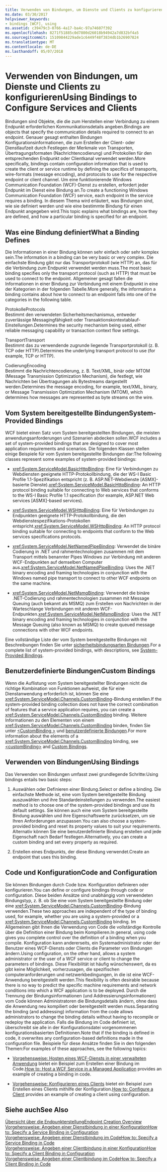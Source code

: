 ```yaml
---
title: Verwenden von Bindungen, um Dienste und Clients zu konfigurieren
ms.date: 03/30/2017
helpviewer_keywords:
- bindings [WCF], using
ms.assetid: c39479c3-0766-4a17-ba4c-97a74607f392
ms.openlocfilehash: 8271f51885c0d7800d26018b94942a7d832bf4a5
ms.sourcegitcommit: 15109844229ade1c6449f48f3834db1b26907824
ms.translationtype: MT
ms.contentlocale: de-DE
ms.lasthandoff: 05/07/2018
---
```

# <a name="using-bindings-to-configure-services-and-clients"></a><span data-ttu-id="404b8-102">Verwenden von Bindungen, um Dienste und Clients zu konfigurieren</span><span class="sxs-lookup"><span data-stu-id="404b8-102">Using Bindings to Configure Services and Clients</span></span>
<span data-ttu-id="404b8-103">Bindungen sind Objekte, die die zum Herstellen einer Verbindung zu einem Endpunkt erforderlichen Kommunikationsdetails angeben.</span><span class="sxs-lookup"><span data-stu-id="404b8-103">Bindings are objects that specify the communication details required to connect to an endpoint.</span></span> <span data-ttu-id="404b8-104">Genauer gesagt enthalten Bindungen Konfigurationsinformationen, die zum Erstellen der Client- oder Dienstlaufzeit durch Festlegen der Merkmale von Transporten, Übertragungsformaten (Nachrichtencodierung) und Protokollen für den entsprechenden Endpunkt oder Clientkanal verwendet werden.</span><span class="sxs-lookup"><span data-stu-id="404b8-104">More specifically, bindings contain configuration information that is used to create the client or service runtime by defining the specifics of transports, wire-formats (message encoding), and protocols to use for the respective endpoint or client channel.</span></span> <span data-ttu-id="404b8-105">Um eine funktionierende Windows Communication Foundation (WCF)-Dienst zu erstellen, erfordert jeder Endpunkt im Dienst eine Bindung an.</span><span class="sxs-lookup"><span data-stu-id="404b8-105">To create a functioning Windows Communication Foundation (WCF) service, each endpoint in the service requires a binding.</span></span> <span data-ttu-id="404b8-106">In diesem Thema wird erläutert, was Bindungen sind, wie sie definiert werden und wie eine bestimmte Bindung für einen Endpunkt angegeben wird.</span><span class="sxs-lookup"><span data-stu-id="404b8-106">This topic explains what bindings are, how they are defined, and how a particular binding is specified for an endpoint.</span></span>  
  
## <a name="what-a-binding-defines"></a><span data-ttu-id="404b8-107">Was eine Bindung definiert</span><span class="sxs-lookup"><span data-stu-id="404b8-107">What a Binding Defines</span></span>  
 <span data-ttu-id="404b8-108">Die Informationen in einer Bindung können sehr einfach oder sehr komplex sein.</span><span class="sxs-lookup"><span data-stu-id="404b8-108">The information in a binding can be very basic or very complex.</span></span> <span data-ttu-id="404b8-109">Die einfachste Bindung gibt nur das Transportprotokoll (wie HTTP) an, das für die Verbindung zum Endpunkt verwendet werden muss.</span><span class="sxs-lookup"><span data-stu-id="404b8-109">The most basic binding specifies only the transport protocol (such as HTTP) that must be used to connect to the endpoint.</span></span> <span data-ttu-id="404b8-110">Allgemeiner gesagt fallen die Informationen in einer Bindung zur Verbindung mit einem Endpunkt in eine der Kategorien in der folgenden Tabelle.</span><span class="sxs-lookup"><span data-stu-id="404b8-110">More generally, the information a binding contains about how to connect to an endpoint falls into one of the categories in the following table.</span></span>  
  
 <span data-ttu-id="404b8-111">Protokolle</span><span class="sxs-lookup"><span data-stu-id="404b8-111">Protocols</span></span>  
 <span data-ttu-id="404b8-112">Bestimmt den verwendeten Sicherheitsmechanismus, entweder zuverlässige Messagingfähigkeit oder Transaktionskontextablauf-Einstellungen.</span><span class="sxs-lookup"><span data-stu-id="404b8-112">Determines the security mechanism being used, either reliable messaging capability or transaction context flow settings.</span></span>  
  
 <span data-ttu-id="404b8-113">Transport</span><span class="sxs-lookup"><span data-stu-id="404b8-113">Transport</span></span>  
 <span data-ttu-id="404b8-114">Bestimmt das zu verwendende zugrunde liegende Transportprotokoll (z. B. TCP oder HTTP).</span><span class="sxs-lookup"><span data-stu-id="404b8-114">Determines the underlying transport protocol to use (for example, TCP or HTTP).</span></span>  
  
 <span data-ttu-id="404b8-115">Codierung</span><span class="sxs-lookup"><span data-stu-id="404b8-115">Encoding</span></span>  
 <span data-ttu-id="404b8-116">Bestimmt die Nachrichtencodierung, z. B. Text/XML, binär oder MTOM (Message Transmission Optimization Mechanism), die festlegt, wie Nachrichten bei Übertragungen als Bytestreams dargestellt werden.</span><span class="sxs-lookup"><span data-stu-id="404b8-116">Determines the message encoding, for example, text/XML, binary, or Message Transmission Optimization Mechanism (MTOM), which determines how messages are represented as byte streams on the wire.</span></span>  
  
## <a name="system-provided-bindings"></a><span data-ttu-id="404b8-117">Vom System bereitgestellte Bindungen</span><span class="sxs-lookup"><span data-stu-id="404b8-117">System-Provided Bindings</span></span>  
 <span data-ttu-id="404b8-118">WCF bietet einen Satz vom System bereitgestellten Bindungen, die meisten anwendungsanforderungen und Szenarien abdecken sollen.</span><span class="sxs-lookup"><span data-stu-id="404b8-118">WCF includes a set of system-provided bindings that are designed to cover most application requirements and scenarios.</span></span> <span data-ttu-id="404b8-119">Die folgenden Klassen stellen einige Beispiele für vom System bereitgestellte Bindungen dar:</span><span class="sxs-lookup"><span data-stu-id="404b8-119">The following classes represent some examples of system-provided bindings:</span></span>  
  
-   <span data-ttu-id="404b8-120"><xref:System.ServiceModel.BasicHttpBinding>: Eine für Verbindungen zu Webdiensten geeignete HTTP-Protokollbindung, die der WS-I Basic Profile 1.1-Spezifikation entspricht (z. B. ASP.NET-Webdienste [ASMX]-basierte Dienste).</span><span class="sxs-lookup"><span data-stu-id="404b8-120"><xref:System.ServiceModel.BasicHttpBinding>: An HTTP protocol binding suitable for connecting to Web services that conforms to the WS-I Basic Profile 1.1 specification (for example, ASP.NET Web services [ASMX]-based services).</span></span>  
  
-   <span data-ttu-id="404b8-121"><xref:System.ServiceModel.WSHttpBinding>: Eine für Verbindungen zu Endpunkten geeignete HTTP-Protokollbindung, die den Webdienstespezifikations-Protokollen entspricht.</span><span class="sxs-lookup"><span data-stu-id="404b8-121"><xref:System.ServiceModel.WSHttpBinding>: An HTTP protocol binding suitable for connecting to endpoints that conform to the Web services specifications protocols.</span></span>  
  
-   <span data-ttu-id="404b8-122"><xref:System.ServiceModel.NetNamedPipeBinding>: Verwendet die binäre Codierung in .NET und rahmentechnologien zusammen mit dem Transport mittels benannter Pipes Windows zur Verbindung mit anderen WCF-Endpunkten auf demselben Computer aus.</span><span class="sxs-lookup"><span data-stu-id="404b8-122"><xref:System.ServiceModel.NetNamedPipeBinding>: Uses the .NET binary encoding and framing technologies in conjunction with the Windows named pipe transport to connect to other WCF endpoints on the same machine.</span></span>  
  
-   <span data-ttu-id="404b8-123"><xref:System.ServiceModel.NetMsmqBinding>: Verwendet die binäre .NET-Codierung und rahmentechnologien zusammen mit Message Queuing (auch bekannt als MSMQ) zum Erstellen von Nachrichten in der Warteschlange Verbindungen mit anderen WCF-Endpunkten.</span><span class="sxs-lookup"><span data-stu-id="404b8-123"><xref:System.ServiceModel.NetMsmqBinding>: Uses the .NET binary encoding and framing technologies in conjunction with the Message Queuing (also known as MSMQ) to create queued message connections with other WCF endpoints.</span></span>  
  
 <span data-ttu-id="404b8-124">Eine vollständige Liste der vom System bereitgestellte Bindungen mit Beschreibungen finden Sie unter [sicherheitsbindungsarten Bindungen](../../../docs/framework/wcf/system-provided-bindings.md).</span><span class="sxs-lookup"><span data-stu-id="404b8-124">For a complete list of system-provided bindings, with descriptions, see [System-Provided Bindings](../../../docs/framework/wcf/system-provided-bindings.md).</span></span>  
  
## <a name="custom-bindings"></a><span data-ttu-id="404b8-125">Benutzerdefinierte Bindungen</span><span class="sxs-lookup"><span data-stu-id="404b8-125">Custom Bindings</span></span>  
 <span data-ttu-id="404b8-126">Wenn die Auflistung vom System bereitgestellter Bindungen nicht die richtige Kombination von Funktionen aufweist, die für eine Dienstanwendung erforderlich ist, können Sie eine <xref:System.ServiceModel.Channels.CustomBinding>-Bindung erstellen.</span><span class="sxs-lookup"><span data-stu-id="404b8-126">If the system-provided binding collection does not have the correct combination of features that a service application requires, you can create a <xref:System.ServiceModel.Channels.CustomBinding> binding.</span></span> <span data-ttu-id="404b8-127">Weitere Informationen zu den Elementen von einem <xref:System.ServiceModel.Channels.CustomBinding> binden, finden Sie unter [ \<CustomBinding >](../../../docs/framework/configure-apps/file-schema/wcf/custombinding.md) und [benutzerdefinierte Bindungen](../../../docs/framework/wcf/extending/custom-bindings.md).</span><span class="sxs-lookup"><span data-stu-id="404b8-127">For more information about the elements of a <xref:System.ServiceModel.Channels.CustomBinding> binding, see [\<customBinding>](../../../docs/framework/configure-apps/file-schema/wcf/custombinding.md) and [Custom Bindings](../../../docs/framework/wcf/extending/custom-bindings.md).</span></span>  
  
## <a name="using-bindings"></a><span data-ttu-id="404b8-128">Verwenden von Bindungen</span><span class="sxs-lookup"><span data-stu-id="404b8-128">Using Bindings</span></span>  
 <span data-ttu-id="404b8-129">Das Verwenden von Bindungen umfasst zwei grundlegende Schritte:</span><span class="sxs-lookup"><span data-stu-id="404b8-129">Using bindings entails two basic steps:</span></span>  
  
1.  <span data-ttu-id="404b8-130">Auswählen oder Definieren einer Bindung.</span><span class="sxs-lookup"><span data-stu-id="404b8-130">Select or define a binding.</span></span> <span data-ttu-id="404b8-131">Die einfachste Methode ist, eine vom System bereitgestellte Bindung auszuwählen und ihre Standardeinstellungen zu verwenden.</span><span class="sxs-lookup"><span data-stu-id="404b8-131">The easiest method is to choose one of the system-provided bindings and use its default settings.</span></span> <span data-ttu-id="404b8-132">Sie können auch eine vom System bereitgestellte Bindung auswählen und ihre Eigenschaftswerte zurücksetzen, um sie Ihren Anforderungen anzupassen.</span><span class="sxs-lookup"><span data-stu-id="404b8-132">You can also choose a system-provided binding and reset its property values to suit your requirements.</span></span> <span data-ttu-id="404b8-133">Alternativ können Sie eine benutzerdefinierte Bindung erstellen und jede Eigenschaft nach Bedarf festlegen.</span><span class="sxs-lookup"><span data-stu-id="404b8-133">Alternatively, you can create a custom binding and set every property as required.</span></span>  
  
2.  <span data-ttu-id="404b8-134">Erstellen eines Endpunkts, der diese Bindung verwendet.</span><span class="sxs-lookup"><span data-stu-id="404b8-134">Create an endpoint that uses this binding.</span></span>  
  
## <a name="code-and-configuration"></a><span data-ttu-id="404b8-135">Code und Konfiguration</span><span class="sxs-lookup"><span data-stu-id="404b8-135">Code and Configuration</span></span>  
 <span data-ttu-id="404b8-136">Sie können Bindungen durch Code bzw. Konfiguration definieren oder konfigurieren.</span><span class="sxs-lookup"><span data-stu-id="404b8-136">You can define or configure bindings through code or configuration.</span></span> <span data-ttu-id="404b8-137">Diese beiden Ansätze sind unabhängig vom verwendeten Bindungstyp, z. B. ob Sie eine vom System bereitgestellte Bindung oder eine <xref:System.ServiceModel.Channels.CustomBinding>-Bindung verwenden.</span><span class="sxs-lookup"><span data-stu-id="404b8-137">These two approaches are independent of the type of binding used, for example, whether you are using a system-provided or a <xref:System.ServiceModel.Channels.CustomBinding> binding.</span></span> <span data-ttu-id="404b8-138">Im Allgemeinen gibt Ihnen die Verwendung von Code die vollständige Kontrolle über die Definition einer Bindung beim Kompilieren.</span><span class="sxs-lookup"><span data-stu-id="404b8-138">In general, using code gives you complete control over the definition of a binding when you compile.</span></span> <span data-ttu-id="404b8-139">Konfiguration kann andererseits, ein Systemadministrator oder der Benutzer eines WCF-Diensts oder Clients die Parameter von Bindungen ändern.</span><span class="sxs-lookup"><span data-stu-id="404b8-139">Using configuration, on the other hand, allows a system administrator or the user of a WCF service or client to change the parameters of bindings.</span></span> <span data-ttu-id="404b8-140">Diese Flexibilität ist häufig wünschenswert, da es gibt keine Möglichkeit, vorherzusagen, die spezifischen computeranforderungen und netzwerkbedingungen, in die ist eine WCF-Anwendung bereitgestellt werden.</span><span class="sxs-lookup"><span data-stu-id="404b8-140">This flexibility is often desirable because there is no way to predict the specific machine requirements and network conditions into which a WCF application is to be deployed.</span></span> <span data-ttu-id="404b8-141">Durch die Trennung der Bindungsinformationen (und Addressierungsinformationen) vom Code können Administratoren die Bindungsdetails ändern, ohne dass die Anwendung neu kompiliert oder bereitgestellt werden muss.</span><span class="sxs-lookup"><span data-stu-id="404b8-141">Separating the binding (and addressing) information from the code allows administrators to change the binding details without having to recompile or redeploy the application.</span></span> <span data-ttu-id="404b8-142">Falls die Bindung im Code definiert ist, überschreibt sie alle in der Konfigurationsdatei vorgenommenen konfigurationsbasierten Definitionen.</span><span class="sxs-lookup"><span data-stu-id="404b8-142">Note that if the binding is defined in code, it overwrites any configuration-based definitions made in the configuration file.</span></span> <span data-ttu-id="404b8-143">Beispiele für diese Ansätze finden Sie in den folgenden Themen:</span><span class="sxs-lookup"><span data-stu-id="404b8-143">For examples of these approaches, see the following topics:</span></span>  
  
-   <span data-ttu-id="404b8-144">[Vorgehensweise: Hosten eines WCF-Diensts in einer verwalteten Anwendung](../../../docs/framework/wcf/how-to-host-a-wcf-service-in-a-managed-application.md) bietet ein Beispiel zum Erstellen einer Bindung im Code.</span><span class="sxs-lookup"><span data-stu-id="404b8-144">[How to: Host a WCF Service in a Managed Application](../../../docs/framework/wcf/how-to-host-a-wcf-service-in-a-managed-application.md) provides an example of creating a binding in code.</span></span>  
  
-   <span data-ttu-id="404b8-145">[Vorgehensweise: Konfigurieren eines Clients](../../../docs/framework/wcf/how-to-configure-a-basic-wcf-client.md) bietet ein Beispiel zum Erstellen eines Clients mithilfe der Konfiguration.</span><span class="sxs-lookup"><span data-stu-id="404b8-145">[How to: Configure a Client](../../../docs/framework/wcf/how-to-configure-a-basic-wcf-client.md) provides an example of creating a client using configuration.</span></span>  
  
## <a name="see-also"></a><span data-ttu-id="404b8-146">Siehe auch</span><span class="sxs-lookup"><span data-stu-id="404b8-146">See Also</span></span>  
 [<span data-ttu-id="404b8-147">Übersicht über die Endpunkterstellung</span><span class="sxs-lookup"><span data-stu-id="404b8-147">Endpoint Creation Overview</span></span>](../../../docs/framework/wcf/endpoint-creation-overview.md)  
 [<span data-ttu-id="404b8-148">Vorgehensweise: Angeben einer Dienstbindung in einer Konfiguration</span><span class="sxs-lookup"><span data-stu-id="404b8-148">How to: Specify a Service Binding in Configuration</span></span>](../../../docs/framework/wcf/how-to-specify-a-service-binding-in-configuration.md)  
 [<span data-ttu-id="404b8-149">Vorgehensweise: Angeben einer Dienstbindung im Code</span><span class="sxs-lookup"><span data-stu-id="404b8-149">How to: Specify a Service Binding in Code</span></span>](../../../docs/framework/wcf/how-to-specify-a-service-binding-in-code.md)  
 [<span data-ttu-id="404b8-150">Vorgehensweise: Angeben einer Clientbindung in einer Konfiguration</span><span class="sxs-lookup"><span data-stu-id="404b8-150">How to: Specify a Client Binding in Configuration</span></span>](../../../docs/framework/wcf/how-to-specify-a-client-binding-in-configuration.md)  
 [<span data-ttu-id="404b8-151">Vorgehensweise: Angeben einer Clientbindung im Code</span><span class="sxs-lookup"><span data-stu-id="404b8-151">How to: Specify a Client Binding in Code</span></span>](../../../docs/framework/wcf/how-to-specify-a-client-binding-in-code.md)
